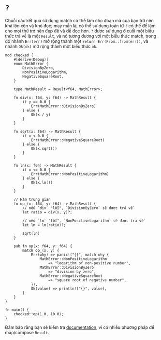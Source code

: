 # `?`

Chuỗi các kết quả sử dụng match có thể làm cho đoạn mã của bạn trở nên khá lộn xộn và khó đọc; may mắn là, có thể sử dụng toán tử `?` có thể để làm cho mọi thứ trở nên đẹp đẽ và dễ đọc hơn. `?` được sử dụng ở cuối một biểu thức trả về là một `Result`, và nó tương đương với một biểu thức match, trong đó nhánh `Err(err)` mở rộng thành một `return Err(From::from(err))`, và nhánh `Ok(ok)` mở rộng thành một biểu thức `ok`.

```rust,editable,ignore,mdbook-runnable
mod checked {
    #[derive(Debug)]
    enum MathError {
        DivisionByZero,
        NonPositiveLogarithm,
        NegativeSquareRoot,
    }

    type MathResult = Result<f64, MathError>;

    fn div(x: f64, y: f64) -> MathResult {
        if y == 0.0 {
            Err(MathError::DivisionByZero)
        } else {
            Ok(x / y)
        }
    }

    fn sqrt(x: f64) -> MathResult {
        if x < 0.0 {
            Err(MathError::NegativeSquareRoot)
        } else {
            Ok(x.sqrt())
        }
    }

    fn ln(x: f64) -> MathResult {
        if x <= 0.0 {
            Err(MathError::NonPositiveLogarithm)
        } else {
            Ok(x.ln())
        }
    }

    // Hàm trung gian
    fn op_(x: f64, y: f64) -> MathResult {
        // nếu `div` "lỗi", `DivisionByZero` sẽ được trả về
        let ratio = div(x, y)?;

        // nếu `ln` "lỗi", `NonPositiveLogarithm` sẽ được trả về
        let ln = ln(ratio)?;

        sqrt(ln)
    }

    pub fn op(x: f64, y: f64) {
        match op_(x, y) {
            Err(why) => panic!("{}", match why {
                MathError::NonPositiveLogarithm
                    => "logarithm of non-positive number",
                MathError::DivisionByZero
                    => "division by zero",
                MathError::NegativeSquareRoot
                    => "square root of negative number",
            }),
            Ok(value) => println!("{}", value),
        }
    }
}

fn main() {
    checked::op(1.0, 10.0);
}
```

Đảm bảo rằng bạn sẽ kiểm tra [documentation][docs], vì có nhiều phương pháp để map/compose `Result`.

[docs]: https://doc.rust-lang.org/std/result/index.html